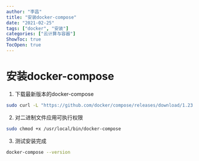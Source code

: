 ```yaml
---
author: "李昌"
title: "安装docker-compose"
date: "2021-02-25"
tags: ["docker", "安装"]
categories: ["云计算与容器"]
ShowToc: true
TocOpen: true
---
```

# 安装docker-compose 

1. 下载最新版本的docker-compose
```bash
sudo curl -L "https://github.com/docker/compose/releases/download/1.23.2/docker-compose-$(uname -s)-$(uname -m)" -o /usr/local/bin/docker-compose
```
2. 对二进制文件应用可执行权限
```bash
sudo chmod +x /usr/local/bin/docker-compose
```
3. 测试安装完成
```bash
docker-compose --version
```
